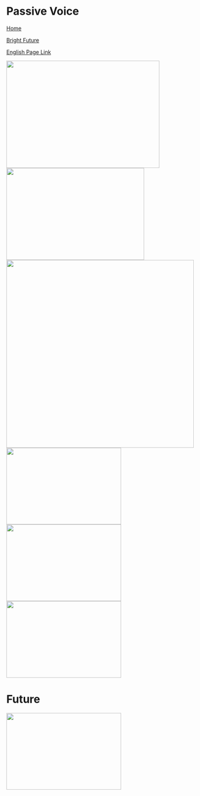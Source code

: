 # Passive Voice


[Home](all-files-links.md)

[Bright Future](bright-future.md)

[English Page Link](all-english-links.md)


<img src="https://i.ytimg.com/vi/EG5ZVrvhyaw/maxresdefault.jpg" width="400" height="280">
<img src="https://hi-static.z-dn.net/files/d86/8a18321dd0be66896d5f8441b3752bd0.jpg" width="360" height="240">
<img src="https://1.bp.blogspot.com/-o3d7W1Tf_iA/XIfJu8PmmZI/AAAAAAAAT1Q/XsAnsgiMBtsQxAzcbJtPsHKU7h8AHUI-gCLcBGAs/s1600/Screenshot_20190312_095942.jpg?w=186" width="490" height="490">
<img src="https://i.ytimg.com/vi/TfegjannzxQ/maxresdefault.jpg" width="300" height="200">
<img src="https://i.ytimg.com/vi/nRGLDD0BBdc/maxresdefault.jpg" width="300" height="200">
<img src="https://i0.wp.com/onlymyenglish.com/wp-content/uploads/examples-of-active-passive-voice.png?resize=930%2C647&ssl=1" width="300" height="200">



# Future

<img src="https://i.pinimg.com/736x/f7/6f/53/f76f53287a5b9219aa181e32cd7267e4.jpg" width="300" height="200">







